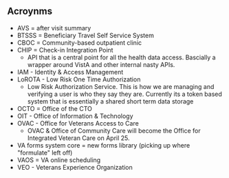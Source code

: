 ## Acroynms
  
- AVS =  after visit summary 
- BTSSS = Beneficiary Travel Self Service System
- CBOC = Community-based outpatient clinic
- CHIP = Check-in Integration Point
	 - API that is a central point for all the health data access. Bascially a wrapper around VistA and other internal nasty APIs.
- IAM - Identity & Access Management
- LoROTA - Low Risk One Time Authorization 
   - Low Risk Authorization Service. This is how we are managing and verifying a user is who they say they are. Currently its a token based system that is essentially a shared short term data storage
- OCTO = Office of the CTO
- OIT - Office of Information & Technology
- OVAC - Office for Veterans Access to Care
   - OVAC & Office of Community Care will become the Office for Integrated Veteran Care on April 25.
- VA forms system core = new forms library (picking up where "formulate" left off)
- VAOS = VA online scheduling
- VEO - Veterans Experience Organization

